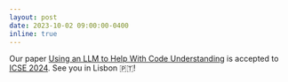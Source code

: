 ```yaml
---
layout: post
date: 2023-10-02 09:00:00-0400
inline: true
---
```


Our paper [Using an LLM to Help With Code Understanding](https://arxiv.org/pdf/2307.08177.pdf) is accepted to [ICSE 2024](https://conf.researchr.org/home/icse-2024). See you in Lisbon 🇵🇹!
